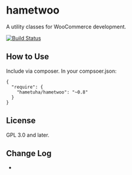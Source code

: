 # hametwoo
A utility classes for WooCommerce development.

[![Build Status](https://travis-ci.org/hametuha/hametwoo.svg)](https://travis-ci.org/hametuha/hametwoo)

## How to Use

Include via composer. In your compsoer.json:

```
{
  "require": {
    "hametuha/hametwoo": "~0.8"
  }
}
```

## License

GPL 3.0 and later.

## Change Log

-
